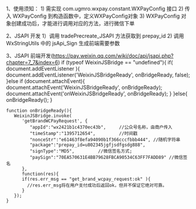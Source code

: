 1、使用须知：
	1) 需实现 com.ugmro.wxpay.constant.WXPayConfig 接口
	2) 传入 WXPayConfig 到构造函数中，定义WXPayConfig对象
	3) WXPayConfig 对象创建成功后，才能进行调用对应的方法，进行微信下单


2、JSAPI 开发
	1）调用 tradePrecreate_JSAPI 方法获取到 prepay_id
	2) 调用 WxStringUtils 中的 jsApi_Sign 生成前端需要参数


3、JSAPI 前端开发(https://pay.weixin.qq.com/wiki/doc/api/jsapi.php?chapter=7_7&index=6)
	if (typeof WeixinJSBridge == "undefined"){
	   if( document.addEventListener ){
	       document.addEventListener('WeixinJSBridgeReady', onBridgeReady, false);
	   }else if (document.attachEvent){
	       document.attachEvent('WeixinJSBridgeReady', onBridgeReady); 
	       document.attachEvent('onWeixinJSBridgeReady', onBridgeReady);
	   }
	}else{
	   onBridgeReady();
	}

	function onBridgeReady(){
	   WeixinJSBridge.invoke(
	      'getBrandWCPayRequest', {
	         "appId":"wx2421b1c4370ec43b",     //公众号名称，由商户传入     
	         "timeStamp":"1395712654",         //时间戳    
	         "nonceStr":"e61463f8efa94090b1f366cccfbbb444", //随机字符串
	         "package":"prepay_id=u802345jgfjsdfgsdg888",     
	         "signType":"MD5",         //微信签名方式;
	         "paySign":"70EA570631E4BB79628FBCA90534C63FF7FADD89" //微信签名 
	      },
	      function(res){
	      if(res.err_msg == "get_brand_wcpay_request:ok" ){
	        //res.err_msg将在用户支付成功后返回ok，但并不保证它绝对可靠。
	      } 
	   }); 
	}
